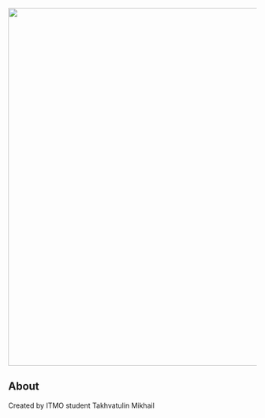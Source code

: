 <p align="center">
      <img src="https://itmo.ru/file/pages/213/slogan_belyy.png" width="726">
</p>

## About

Created by ITMO student Takhvatulin Mikhail
